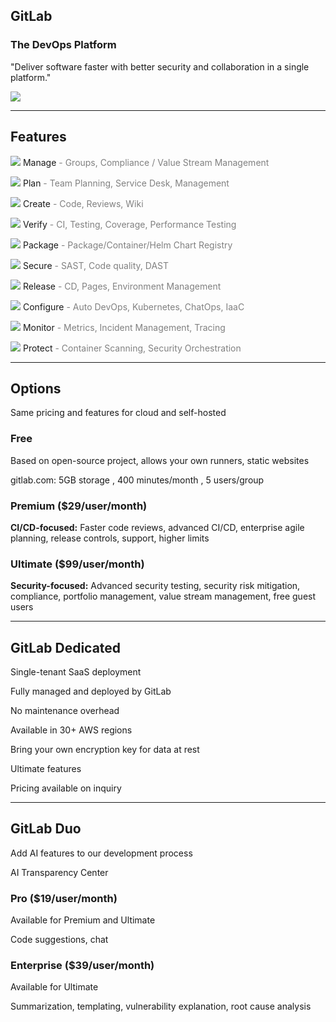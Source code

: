 <!-- .slide: id="gitlab_product" -->

## GitLab

### The DevOps Platform

"Deliver software faster with better security and collaboration in a single platform."

![](150_gitlab/media/devops_lifecycle.svg) <!-- .element: style="width: 70%; padding: 1em; background-color: grey;" -->

---

## Features

![](150_gitlab/media/manage.svg) <!-- .element: style="width: 1em;" --> Manage <span style="color: grey;">- Groups, Compliance / Value Stream Management</span>

![](150_gitlab/media/plan.svg) <!-- .element: style="width: 1em;" --> Plan <span style="color: grey;">- Team Planning, Service Desk, Management</span>

![](150_gitlab/media/create.svg) <!-- .element: style="width: 1em;" --> Create <span style="color: grey;">- Code, Reviews, Wiki</span>

![](150_gitlab/media/verify.svg) <!-- .element: style="width: 1em;" --> Verify <span style="color: grey;">- CI, Testing, Coverage, Performance Testing</span>

![](150_gitlab/media/package.svg) <!-- .element: style="width: 1em;" --> Package <span style="color: grey;">- Package/Container/Helm Chart Registry</span>

![](150_gitlab/media/secure.svg) <!-- .element: style="width: 1em;" --> Secure <span style="color: grey;">- SAST, Code quality, DAST</span>

![](150_gitlab/media/release.svg) <!-- .element: style="width: 1em;" --> Release <span style="color: grey;">- CD, Pages, Environment Management</span>

![](150_gitlab/media/configure.svg) <!-- .element: style="width: 1em;" --> Configure <span style="color: grey;">- Auto DevOps, Kubernetes, ChatOps, IaaC</span>

![](150_gitlab/media/monitor.svg) <!-- .element: style="width: 1em;" --> Monitor <span style="color: grey;">- Metrics, Incident Management, Tracing</span>

![](150_gitlab/media/defend.svg) <!-- .element: style="width: 1em;" --> Protect <span style="color: grey;">- Container Scanning, Security Orchestration</span>

---

## Options

Same pricing [<i class="fa-solid fa-arrow-up-right-from-square"></i>](https://about.gitlab.com/pricing/) and features [<i class="fa-solid fa-arrow-up-right-from-square"></i>](https://about.gitlab.com/pricing/self-managed/feature-comparison/) for cloud and self-hosted

### Free

Based on open-source project, allows your own runners, static websites

gitlab.com: 5GB storage [<i class="fa-solid fa-arrow-up-right-from-square"></i>](https://about.gitlab.com/pricing/#do-the-storage-and-transfer-limits-apply-to-self-managed), 400 minutes/month [<i class="fa-solid fa-arrow-up-right-from-square"></i>](https://about.gitlab.com/pricing/#why-do-i-need-to-enter-credit-debit-card-details-for-free-pipeline-minutes), 5 users/group [<i class="fa-solid fa-arrow-up-right-from-square"></i>](https://about.gitlab.com/pricing/#when-will-the-user-limits-be-effective)

### Premium [<i class="fa-solid fa-arrow-up-right-from-square"></i>](https://about.gitlab.com/pricing/premium/) ($29/user/month)

**CI/CD-focused:** Faster code reviews, advanced CI/CD, enterprise agile planning, release controls, support, higher limits

### Ultimate [<i class="fa-solid fa-arrow-up-right-from-square"></i>](https://about.gitlab.com/pricing/ultimate/) ($99/user/month)

**Security-focused:** Advanced security testing, security risk mitigation, compliance, portfolio management, value stream management, free guest users

---

## GitLab Dedicated

<i class="fa-duotone fa-fence fa-4x"></i> <!--.element: style="float: right; margin-right: 1em;" -->

Single-tenant SaaS deployment [](https://about.gitlab.com/dedicated/)

Fully managed and deployed by GitLab

No maintenance overhead

Available in 30+ AWS regions [](https://docs.gitlab.com/ee/subscriptions/gitlab_dedicated/#aws-regions-not-supported)

Bring your own encryption key for data at rest

Ultimate features

Pricing available on inquiry

---

## GitLab Duo

<i class="fa-duotone fa-microchip-ai fa-4x"></i> <!--.element: style="float: right; margin-right: 1em;" -->

Add AI features to our development process [](https://about.gitlab.com/gitlab-duo/)

AI Transparency Center [](https://about.gitlab.com/ai-transparency-center/)

### Pro ($19/user/month)

Available for Premium and Ultimate

Code suggestions, chat

### Enterprise ($39/user/month)

Available for Ultimate

Summarization, templating, vulnerability explanation, root cause analysis

